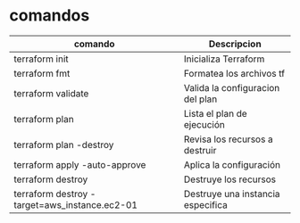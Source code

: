 # comandos

| comando                                                 | Descripcion                                                 |
|---------------------------------------------------------|-------------------------------------------------------------|
| terraform init  	                                      |  Inicializa Terraform  	                                    |
| terraform fmt	                                          | Formatea los archivos tf                                    |
| terraform validate	                                    | Valida la configuracion del plan                            |
| terraform plan 	                                        | Lista el plan de ejecución  	                              |
| terraform plan -destroy                                 | Revisa los recursos a destruir                              |
| terraform apply -auto-approve	                          | Aplica la configuración                                     |
| terraform destroy	                                      | Destruye los recursos                                       |
| terraform destroy -target=aws_instance.ec2-01         	| Destruye una instancia especifica                           |
